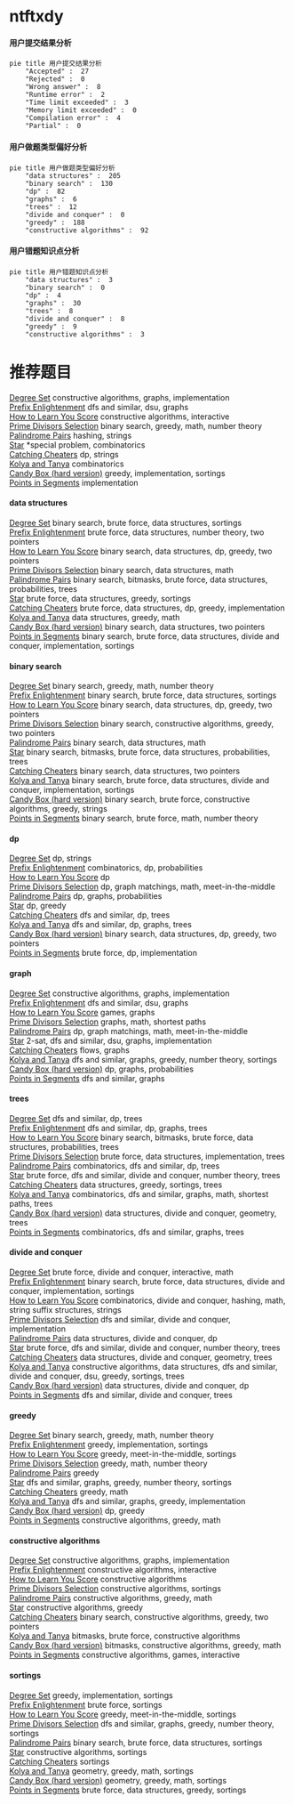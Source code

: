 # ntftxdy
<!-- tabs:start -->
#### **用户提交结果分析**

```mermaid
pie title 用户提交结果分析
    "Accepted" :  27
    "Rejected" :  0
    "Wrong answer" :  8
    "Runtime error" :  2
    "Time limit exceeded" :  3
    "Memory limit exceeded" :  0
    "Compilation error" :  4
    "Partial" :  0
```
#### **用户做题类型偏好分析**

```mermaid
pie title 用户做题类型偏好分析
    "data structures" :  205
    "binary search" :  130
    "dp" :  82
    "graphs" :  6
    "trees" :  12
    "divide and conquer" :  0
    "greedy" :  188
    "constructive algorithms" :  92
```
#### **用户错题知识点分析**

```mermaid
pie title 用户错题知识点分析
    "data structures" :  3
    "binary search" :  0
    "dp" :  4
    "graphs" :  30
    "trees" :  8
    "divide and conquer" :  8
    "greedy" :  9
    "constructive algorithms" :  3
```
<!-- tabs:end -->
# 推荐题目
[Degree Set](http://codeforces.com/problemset/problem/976/D)		constructive algorithms,
                        graphs,
                        implementation		  
[Prefix Enlightenment](https://codeforces.com/contest/1291/problem/E)		dfs and similar,
                        dsu,
                        graphs		  
[How to Learn You Score](http://codeforces.com/problemset/problem/1090/F)		constructive algorithms,
                        interactive		  
[Prime Divisors Selection](http://codeforces.com/problemset/problem/1468/L)		binary search,
                        greedy,
                        math,
                        number theory		  
[Palindrome Pairs](http://codeforces.com/problemset/problem/1045/I)		hashing,
                        strings		  
[Star](http://codeforces.com/problemset/problem/171/B)		*special problem,
                        combinatorics		  
[Catching Cheaters](https://codeforces.com/contest/1447/problem/D)		dp,
                        strings		  
[Kolya and Tanya](http://codeforces.com/problemset/problem/584/B)		combinatorics		  
[Candy Box (hard version)](http://codeforces.com/problemset/problem/1183/G)		greedy,
                        implementation,
                        sortings		  
[Points in Segments](http://codeforces.com/problemset/problem/1015/A)		implementation		  
<!-- tabs:start -->
#### **data structures**
[Degree Set](https://codeforces.com/contest/1199/problem/D)		binary search,
                        brute force,
                        data structures,
                        sortings		  
[Prefix Enlightenment](http://codeforces.com/problemset/problem/1364/A)		brute force,
                        data structures,
                        number theory,
                        two pointers		  
[How to Learn You Score](http://codeforces.com/problemset/problem/1492/C)		binary search,
                        data structures,
                        dp,
                        greedy,
                        two pointers		  
[Prime Divisors Selection](http://codeforces.com/problemset/problem/1490/G)		binary search,
                        data structures,
                        math		  
[Palindrome Pairs](http://codeforces.com/problemset/problem/1479/D)		binary search,
                        bitmasks,
                        brute force,
                        data structures,
                        probabilities,
                        trees		  
[Star](http://codeforces.com/problemset/problem/1497/A)		brute force,
                        data structures,
                        greedy,
                        sortings		  
[Catching Cheaters](http://codeforces.com/problemset/problem/1491/C)		brute force,
                        data structures,
                        dp,
                        greedy,
                        implementation		  
[Kolya and Tanya](http://codeforces.com/problemset/problem/1492/B)		data structures,
                        greedy,
                        math		  
[Candy Box (hard version)](http://codeforces.com/problemset/problem/1436/E)		binary search,
                        data structures,
                        two pointers		  
[Points in Segments](http://codeforces.com/problemset/problem/1461/D)		binary search,
                        brute force,
                        data structures,
                        divide and conquer,
                        implementation,
                        sortings		  
#### **binary search**
[Degree Set](http://codeforces.com/problemset/problem/1468/L)		binary search,
                        greedy,
                        math,
                        number theory		  
[Prefix Enlightenment](https://codeforces.com/contest/1199/problem/D)		binary search,
                        brute force,
                        data structures,
                        sortings		  
[How to Learn You Score](http://codeforces.com/problemset/problem/1492/C)		binary search,
                        data structures,
                        dp,
                        greedy,
                        two pointers		  
[Prime Divisors Selection](http://codeforces.com/problemset/problem/1463/D)		binary search,
                        constructive algorithms,
                        greedy,
                        two pointers		  
[Palindrome Pairs](http://codeforces.com/problemset/problem/1490/G)		binary search,
                        data structures,
                        math		  
[Star](http://codeforces.com/problemset/problem/1479/D)		binary search,
                        bitmasks,
                        brute force,
                        data structures,
                        probabilities,
                        trees		  
[Catching Cheaters](http://codeforces.com/problemset/problem/1436/E)		binary search,
                        data structures,
                        two pointers		  
[Kolya and Tanya](http://codeforces.com/problemset/problem/1461/D)		binary search,
                        brute force,
                        data structures,
                        divide and conquer,
                        implementation,
                        sortings		  
[Candy Box (hard version)](http://codeforces.com/problemset/problem/1493/C)		binary search,
                        brute force,
                        constructive algorithms,
                        greedy,
                        strings		  
[Points in Segments](http://codeforces.com/problemset/problem/1487/D)		binary search,
                        brute force,
                        math,
                        number theory		  
#### **dp**
[Degree Set](https://codeforces.com/contest/1447/problem/D)		dp,
                        strings		  
[Prefix Enlightenment](http://codeforces.com/problemset/problem/28/C)		combinatorics,
                        dp,
                        probabilities		  
[How to Learn You Score](https://codeforces.com/contest/984/problem/D)		dp		  
[Prime Divisors Selection](http://codeforces.com/problemset/problem/468/E)		dp,
                        graph matchings,
                        math,
                        meet-in-the-middle		  
[Palindrome Pairs](http://codeforces.com/problemset/problem/1310/D)		dp,
                        graphs,
                        probabilities		  
[Star](http://codeforces.com/problemset/problem/1456/E)		dp,
                        greedy		  
[Catching Cheaters](http://codeforces.com/problemset/problem/161/D)		dfs and similar,
                        dp,
                        trees		  
[Kolya and Tanya](http://codeforces.com/problemset/problem/700/B)		dfs and similar,
                        dp,
                        graphs,
                        trees		  
[Candy Box (hard version)](http://codeforces.com/problemset/problem/1492/C)		binary search,
                        data structures,
                        dp,
                        greedy,
                        two pointers		  
[Points in Segments](https://codeforces.com/contest/1457/problem/C)		brute force,
                        dp,
                        implementation		  
#### **graph**
[Degree Set](http://codeforces.com/problemset/problem/976/D)		constructive algorithms,
                        graphs,
                        implementation		  
[Prefix Enlightenment](https://codeforces.com/contest/1291/problem/E)		dfs and similar,
                        dsu,
                        graphs		  
[How to Learn You Score](http://codeforces.com/problemset/problem/1149/E)		games,
                        graphs		  
[Prime Divisors Selection](http://codeforces.com/problemset/problem/370/A)		graphs,
                        math,
                        shortest paths		  
[Palindrome Pairs](http://codeforces.com/problemset/problem/468/E)		dp,
                        graph matchings,
                        math,
                        meet-in-the-middle		  
[Star](http://codeforces.com/problemset/problem/1385/G)		2-sat,
                        dfs and similar,
                        dsu,
                        graphs,
                        implementation		  
[Catching Cheaters](http://codeforces.com/problemset/problem/1252/L)		flows,
                        graphs		  
[Kolya and Tanya](http://codeforces.com/problemset/problem/1176/D)		dfs and similar,
                        graphs,
                        greedy,
                        number theory,
                        sortings		  
[Candy Box (hard version)](http://codeforces.com/problemset/problem/1310/D)		dp,
                        graphs,
                        probabilities		  
[Points in Segments](http://codeforces.com/problemset/problem/131/D)		dfs and similar,
                        graphs		  
#### **trees**
[Degree Set](http://codeforces.com/problemset/problem/161/D)		dfs and similar,
                        dp,
                        trees		  
[Prefix Enlightenment](http://codeforces.com/problemset/problem/700/B)		dfs and similar,
                        dp,
                        graphs,
                        trees		  
[How to Learn You Score](http://codeforces.com/problemset/problem/1479/D)		binary search,
                        bitmasks,
                        brute force,
                        data structures,
                        probabilities,
                        trees		  
[Prime Divisors Selection](http://codeforces.com/problemset/problem/1511/C)		brute force,
                        data structures,
                        implementation,
                        trees		  
[Palindrome Pairs](http://codeforces.com/problemset/problem/1499/F)		combinatorics,
                        dfs and similar,
                        dp,
                        trees		  
[Star](http://codeforces.com/problemset/problem/1491/E)		brute force,
                        dfs and similar,
                        divide and conquer,
                        number theory,
                        trees		  
[Catching Cheaters](http://codeforces.com/problemset/problem/1466/D)		data structures,
                        greedy,
                        sortings,
                        trees		  
[Kolya and Tanya](http://codeforces.com/problemset/problem/1495/D)		combinatorics,
                        dfs and similar,
                        graphs,
                        math,
                        shortest paths,
                        trees		  
[Candy Box (hard version)](http://codeforces.com/problemset/problem/1303/G)		data structures,
                        divide and conquer,
                        geometry,
                        trees		  
[Points in Segments](http://codeforces.com/problemset/problem/1454/E)		combinatorics,
                        dfs and similar,
                        graphs,
                        trees		  
#### **divide and conquer**
[Degree Set](http://codeforces.com/problemset/problem/1167/B)		brute force,
                        divide and conquer,
                        interactive,
                        math		  
[Prefix Enlightenment](http://codeforces.com/problemset/problem/1461/D)		binary search,
                        brute force,
                        data structures,
                        divide and conquer,
                        implementation,
                        sortings		  
[How to Learn You Score](http://codeforces.com/problemset/problem/1466/G)		combinatorics,
                        divide and conquer,
                        hashing,
                        math,
                        string suffix structures,
                        strings		  
[Prime Divisors Selection](http://codeforces.com/problemset/problem/1490/D)		dfs and similar,
                        divide and conquer,
                        implementation		  
[Palindrome Pairs](https://codeforces.com/contest/1483/problem/C)		data structures,
                        divide and conquer,
                        dp		  
[Star](http://codeforces.com/problemset/problem/1491/E)		brute force,
                        dfs and similar,
                        divide and conquer,
                        number theory,
                        trees		  
[Catching Cheaters](http://codeforces.com/problemset/problem/1303/G)		data structures,
                        divide and conquer,
                        geometry,
                        trees		  
[Kolya and Tanya](http://codeforces.com/problemset/problem/1494/D)		constructive algorithms,
                        data structures,
                        dfs and similar,
                        divide and conquer,
                        dsu,
                        greedy,
                        sortings,
                        trees		  
[Candy Box (hard version)](http://codeforces.com/problemset/problem/1482/E)		data structures,
                        divide and conquer,
                        dp		  
[Points in Segments](http://codeforces.com/problemset/problem/566/C)		dfs and similar,
                        divide and conquer,
                        trees		  
#### **greedy**
[Degree Set](http://codeforces.com/problemset/problem/1468/L)		binary search,
                        greedy,
                        math,
                        number theory		  
[Prefix Enlightenment](http://codeforces.com/problemset/problem/1183/G)		greedy,
                        implementation,
                        sortings		  
[How to Learn You Score](http://codeforces.com/problemset/problem/45/D)		greedy,
                        meet-in-the-middle,
                        sortings		  
[Prime Divisors Selection](http://codeforces.com/problemset/problem/1051/B)		greedy,
                        math,
                        number theory		  
[Palindrome Pairs](http://codeforces.com/problemset/problem/767/E)		greedy		  
[Star](http://codeforces.com/problemset/problem/1176/D)		dfs and similar,
                        graphs,
                        greedy,
                        number theory,
                        sortings		  
[Catching Cheaters](http://codeforces.com/problemset/problem/1009/C)		greedy,
                        math		  
[Kolya and Tanya](http://codeforces.com/problemset/problem/1186/F)		dfs and similar,
                        graphs,
                        greedy,
                        implementation		  
[Candy Box (hard version)](http://codeforces.com/problemset/problem/1456/E)		dp,
                        greedy		  
[Points in Segments](http://codeforces.com/problemset/problem/1088/C)		constructive algorithms,
                        greedy,
                        math		  
#### **constructive algorithms**
[Degree Set](http://codeforces.com/problemset/problem/976/D)		constructive algorithms,
                        graphs,
                        implementation		  
[Prefix Enlightenment](http://codeforces.com/problemset/problem/1090/F)		constructive algorithms,
                        interactive		  
[How to Learn You Score](http://codeforces.com/problemset/problem/877/C)		constructive algorithms		  
[Prime Divisors Selection](http://codeforces.com/problemset/problem/1136/C)		constructive algorithms,
                        sortings		  
[Palindrome Pairs](http://codeforces.com/problemset/problem/1088/C)		constructive algorithms,
                        greedy,
                        math		  
[Star](http://codeforces.com/problemset/problem/1493/A)		constructive algorithms,
                        greedy		  
[Catching Cheaters](http://codeforces.com/problemset/problem/1463/D)		binary search,
                        constructive algorithms,
                        greedy,
                        two pointers		  
[Kolya and Tanya](https://codeforces.com/contest/1456/problem/B)		bitmasks,
                        brute force,
                        constructive algorithms		  
[Candy Box (hard version)](http://codeforces.com/problemset/problem/1492/D)		bitmasks,
                        constructive algorithms,
                        greedy,
                        math		  
[Points in Segments](https://codeforces.com/contest/1504/problem/D)		constructive algorithms,
                        games,
                        interactive		  
#### **sortings**
[Degree Set](http://codeforces.com/problemset/problem/1183/G)		greedy,
                        implementation,
                        sortings		  
[Prefix Enlightenment](http://codeforces.com/problemset/problem/425/A)		brute force,
                        sortings		  
[How to Learn You Score](http://codeforces.com/problemset/problem/45/D)		greedy,
                        meet-in-the-middle,
                        sortings		  
[Prime Divisors Selection](http://codeforces.com/problemset/problem/1176/D)		dfs and similar,
                        graphs,
                        greedy,
                        number theory,
                        sortings		  
[Palindrome Pairs](https://codeforces.com/contest/1199/problem/D)		binary search,
                        brute force,
                        data structures,
                        sortings		  
[Star](http://codeforces.com/problemset/problem/1136/C)		constructive algorithms,
                        sortings		  
[Catching Cheaters](http://codeforces.com/problemset/problem/1101/C)		sortings		  
[Kolya and Tanya](https://codeforces.com/contest/1496/problem/C)		geometry,
                        greedy,
                        math,
                        sortings		  
[Candy Box (hard version)](http://codeforces.com/problemset/problem/1495/A)		geometry,
                        greedy,
                        math,
                        sortings		  
[Points in Segments](http://codeforces.com/problemset/problem/1497/A)		brute force,
                        data structures,
                        greedy,
                        sortings		  
<!-- tabs:end -->
